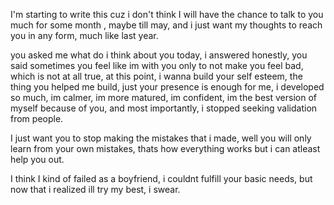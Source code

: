 I'm starting to write this cuz i don't think I will have the chance to talk to you much for some month , maybe till may, and i just want my thoughts to reach you in any form, much like last year.

you asked me what do i think about you today, i answered honestly, you said sometimes you feel like im with you only to not make you feel bad, which is not at all true, at this point, i wanna build your self esteem, the thing you helped me build, just your presence is enough for me, i developed so much, im calmer, im more matured, im confident, im the best version of myself because of you, and most importantly, i stopped seeking validation from people. 

I just want you to stop making the mistakes that i made, well you will only learn from your own mistakes, thats how everything works but i can atleast help you out.

I think I kind of failed as a boyfriend, i couldnt fulfill your basic needs, but now that i realized ill try my best, i swear.